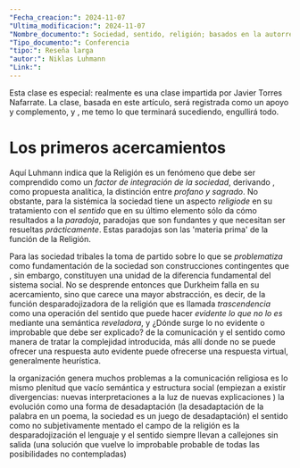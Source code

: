 ```yaml
---
"Fecha_creacion:": 2024-11-07
"Ultima_modificacion:": 2024-11-07
"Nombre_documento:": Sociedad, sentido, religión; basados en la autorreferencia
"Tipo_documento:": Conferencia
"tipo:": Reseña larga
"autor:": Niklas Luhmann
"Link:": 
---
```


Esta clase es especial: realmente es una clase impartida por Javier Torres Nafarrate. La clase, basada en este artículo, será registrada como un apoyo y complemento, y , me temo lo que terminará sucediendo, engullirá todo. 

# Los primeros acercamientos

Aquí Luhmann indica que la Religión es un fenómeno que debe ser comprendido como un *factor de integración de la sociedad*, derivando , como propuesta analítica, la distinción entre *profano y sagrado*. No obstante, para la sistémica la sociedad tiene un aspecto *religiode*  en su tratamiento con el *sentido* que en su último elemento sólo da cómo resultados a la *paradoja*, paradojas que son fundantes y que necesitan ser resueltas *prácticamente*. Estas paradojas son las 'materia prima' de la función de la Religión. 

Para las sociedad tribales la toma de partido sobre lo que se *problematiza* como fundamentación de la sociedad son construcciones contingentes que , sin embargo, constituyen una unidad de la diferencia fundamental del sistema social. No se desprende entonces que Durkheim falla en su acercamiento, sino que carece una mayor abstracción, es decir, de la función desparadojizadora de la religión que es llamada *trascendencia* como una operación del sentido que puede hacer *evidente lo que no lo es* mediante una semántica *reveladora*, y ¿Dónde surge lo no evidente o improbable que debe ser explicado? de la comunicación y el sentido como manera de tratar la complejidad introducida, más allí donde no se puede ofrecer una respuesta auto evidente puede ofrecerse una respuesta virtual, generalmente heurística.  


la organización genera muchos problemas a la comunicación religiosa 
es lo mismo plenitud que vacío 
semántica y estructura social (empiezan a existir divergencias: nuevas interpretaciones a la luz de nuevas explicaciones )
la evolución como una forma de desadaptación (la desadaptación de la palabra en un poema, la sociedad es un juego de desadaptación)
el sentido como no subjetivamente mentado
el campo de la religión es la desparadojización 
el lenguaje y el sentido siempre llevan a callejones sin salida (una solución que vuelve lo improbable probable de todas las posibilidades no contempladas)

 

